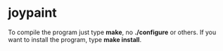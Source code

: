# joypaint
To compile the program just type **make**, no __./configure__ or others.
If you want to install the program, type **make install**.
